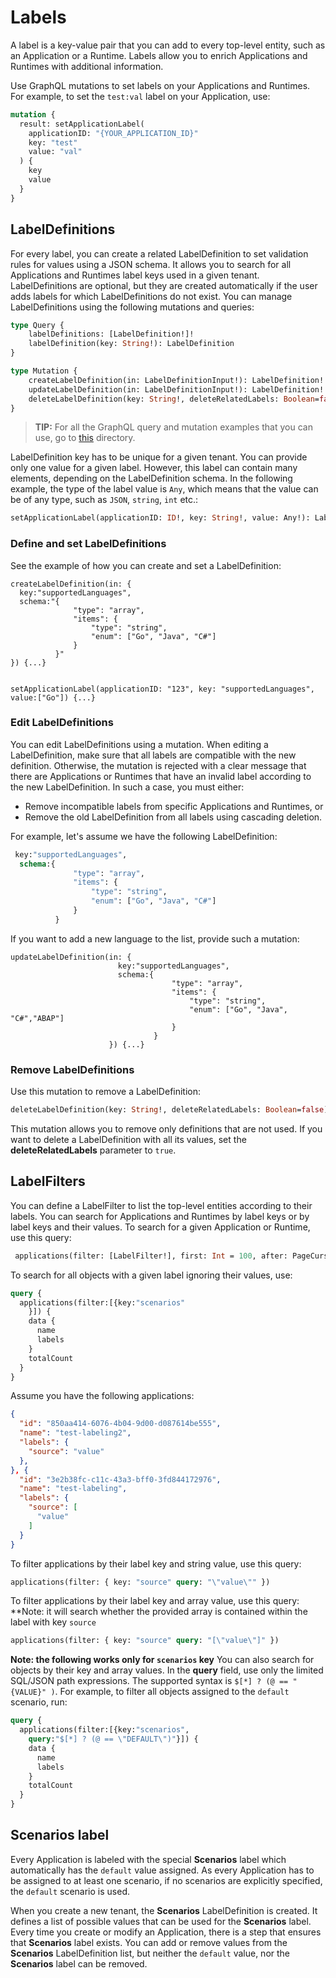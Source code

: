 # Labels

A label is a key-value pair that you can add to every top-level entity, such as an Application or a Runtime. Labels allow you to enrich Applications and Runtimes with additional information.

Use GraphQL mutations to set labels on your Applications and Runtimes. For example, to set the `test:val` label on your Application, use:

```graphql
mutation {
  result: setApplicationLabel(
    applicationID: "{YOUR_APPLICATION_ID}"
    key: "test"
    value: "val"
  ) {
    key
    value
  }
}
```

## LabelDefinitions

For every label, you can create a related LabelDefinition to set validation rules for values using a JSON schema. It allows you to search for all Applications and Runtimes label keys used in a given tenant. LabelDefinitions are optional, but they are created automatically if the user adds labels for which LabelDefinitions do not exist. You can manage LabelDefinitions using the following mutations and queries:

```graphql
type Query {
    labelDefinitions: [LabelDefinition!]!
    labelDefinition(key: String!): LabelDefinition
}

type Mutation {
    createLabelDefinition(in: LabelDefinitionInput!): LabelDefinition!
    updateLabelDefinition(in: LabelDefinitionInput!): LabelDefinition!
    deleteLabelDefinition(key: String!, deleteRelatedLabels: Boolean=false): LabelDefinition!
}
```

> **TIP:** For all the GraphQL query and mutation examples that you can use, go to [this](https://github.com/kyma-incubator/compass/tree/master/components/director/examples) directory.

LabelDefinition key has to be unique for a given tenant. You can provide only one value for a given label. However, this label can contain many elements, depending on the LabelDefinition schema. In the following example, the type of the label value is `Any`, which means that the value can be of any type, such as `JSON`, `string`, `int` etc.:

```graphql
setApplicationLabel(applicationID: ID!, key: String!, value: Any!): Label!
```

### Define and set LabelDefinitions

See the example of how you can create and set a LabelDefinition:

```
createLabelDefinition(in: {
  key:"supportedLanguages",
  schema:"{
              "type": "array",
              "items": {
                  "type": "string",
                  "enum": ["Go", "Java", "C#"]
              }
          }"
}) {...}


setApplicationLabel(applicationID: "123", key: "supportedLanguages", value:["Go"]) {...}

```

### Edit LabelDefinitions

You can edit LabelDefinitions using a mutation. When editing a LabelDefinition, make sure that all labels are compatible with the new definition. Otherwise, the mutation is rejected with a clear message that there are Applications or Runtimes that have an invalid label according to the new LabelDefinition. In such a case, you must either:
- Remove incompatible labels from specific Applications and Runtimes, or
- Remove the old LabelDefinition from all labels using cascading deletion.

For example, let's assume we have the following LabelDefinition:

```graphql
 key:"supportedLanguages",
  schema:{
              "type": "array",
              "items": {
                  "type": "string",
                  "enum": ["Go", "Java", "C#"]
              }
          }
```

If you want to add a new language to the list, provide such a mutation:

```
updateLabelDefinition(in: {
                        key:"supportedLanguages",
                        schema:{
                                    "type": "array",
                                    "items": {
                                        "type": "string",
                                        "enum": ["Go", "Java", "C#","ABAP"]
                                    }
                                }
                      }) {...}
```

### Remove LabelDefinitions

Use this mutation to remove a LabelDefinition:

```graphql
deleteLabelDefinition(key: String!, deleteRelatedLabels: Boolean=false): LabelDefinition

```
This mutation allows you to remove only definitions that are not used. If you want to delete a LabelDefinition with all its values, set the **deleteRelatedLabels** parameter to `true`.

## LabelFilters

You can define a LabelFilter to list the top-level entities according to their labels. You can search for Applications and Runtimes by label keys or by label keys and their values. To search for a given Application or Runtime, use this query:

```graphql
 applications(filter: [LabelFilter!], first: Int = 100, after: PageCursor):  ApplicationPage!
```

To search for all objects with a given label ignoring their values, use:

```graphql
query {
  applications(filter:[{key:"scenarios"
    }]) {
    data {
      name
      labels
    }
    totalCount
  }
}
```

Assume you have the following applications:
```json
{
  "id": "850aa414-6076-4b04-9d00-d087614be555",
  "name": "test-labeling2",
  "labels": {
    "source": "value"
  },
}, {
  "id": "3e2b38fc-c11c-43a3-bff0-3fd844172976",
  "name": "test-labeling",
  "labels": {
    "source": [
      "value"
    ]
  }
}
```

To filter applications by their label key and string value, use this query:

```graphql
applications(filter: { key: "source" query: "\"value\"" })
```

To filter applications by their label key and array value, use this query:
**Note: it will search whether the provided array is contained within the label with key `source`

```graphql
applications(filter: { key: "source" query: "[\"value\"]" })
```

**Note: the following works only for `scenarios` key**
You can also search for objects by their key and array values. In the **query** field, use only the limited SQL/JSON path expressions. The supported syntax is `$[*] ? (@ == "{VALUE}" )`. For example, to filter all objects assigned to the `default` scenario, run:

```graphql
query {
  applications(filter:[{key:"scenarios",
    query:"$[*] ? (@ == \"DEFAULT\")"}]) {
    data {
      name
      labels
    }
    totalCount
  }
}
```

## **Scenarios** label

Every Application is labeled with the special **Scenarios** label which automatically has the `default` value assigned. As every Application has to be assigned to at least one scenario, if no scenarios are explicitly specified, the `default` scenario is used.

When you create a new tenant, the **Scenarios** LabelDefinition is created. It defines a list of possible values that can be used for the **Scenarios** label. Every time you create or modify an Application, there is a step that ensures that **Scenarios** label exists. You can add or remove values from the **Scenarios** LabelDefinition list, but neither the `default` value, nor the **Scenarios** label can be removed.
